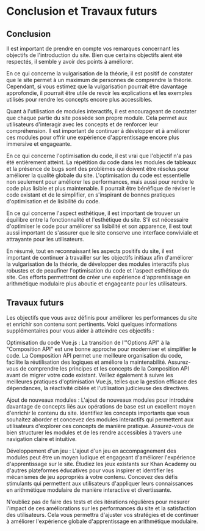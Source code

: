 # Conclusion et Travaux futurs

## Conclusion

Il est important de prendre en compte vos remarques concernant les objectifs de l'introduction du site. Bien que certains objectifs aient été respectés, il semble y avoir des points à améliorer.

En ce qui concerne la vulgarisation de la théorie, il est positif de constater que le site permet à un maximum de personnes de comprendre la théorie. Cependant, si vous estimez que la vulgarisation pourrait être davantage approfondie, il pourrait être utile de revoir les explications et les exemples utilisés pour rendre les concepts encore plus accessibles.

Quant à l'utilisation de modules interactifs, il est encourageant de constater que chaque partie du site possède son propre module. Cela permet aux utilisateurs d'interagir avec les concepts et de renforcer leur compréhension. Il est important de continuer à développer et à améliorer ces modules pour offrir une expérience d'apprentissage encore plus immersive et engageante.

En ce qui concerne l'optimisation du code, il est vrai que l'objectif n'a pas été entièrement atteint. La répétition du code dans les modules de tableaux et la présence de bugs sont des problèmes qui doivent être résolus pour améliorer la qualité globale du site. L'optimisation du code est essentielle non seulement pour améliorer les performances, mais aussi pour rendre le code plus lisible et plus maintenable. Il pourrait être bénéfique de réviser le code existant et de le simplifier, en s'inspirant de bonnes pratiques d'optimisation et de lisibilité du code.

En ce qui concerne l'aspect esthétique, il est important de trouver un équilibre entre la fonctionnalité et l'esthétique du site. S'il est nécessaire d'optimiser le code pour améliorer sa lisibilité et son apparence, il est tout aussi important de s'assurer que le site conserve une interface conviviale et attrayante pour les utilisateurs.

En résumé, tout en reconnaissant les aspects positifs du site, il est important de continuer à travailler sur les objectifs initiaux afin d'améliorer la vulgarisation de la théorie, de développer des modules interactifs plus robustes et de peaufiner l'optimisation du code et l'aspect esthétique du site. Ces efforts permettront de créer une expérience d'apprentissage en arithmétique modulaire plus aboutie et engageante pour les utilisateurs.


## Travaux futurs

Les objectifs que vous avez définis pour améliorer les performances du site et enrichir son contenu sont pertinents. Voici quelques informations supplémentaires pour vous aider à atteindre ces objectifs :

Optimisation du code Vue.js : La transition de l'"Options API" à la "Composition API" est une bonne approche pour moderniser et simplifier le code. La Composition API permet une meilleure organisation du code, facilite la réutilisation des logiques et améliore la maintenabilité. Assurez-vous de comprendre les principes et les concepts de la Composition API avant de migrer votre code existant. Veillez également à suivre les meilleures pratiques d'optimisation Vue.js, telles que la gestion efficace des dépendances, la réactivité ciblée et l'utilisation judicieuse des directives.

Ajout de nouveaux modules : L'ajout de nouveaux modules pour introduire davantage de concepts liés aux opérations de base est un excellent moyen d'enrichir le contenu du site. Identifiez les concepts importants que vous souhaitez aborder et concevez des modules interactifs qui permettent aux utilisateurs d'explorer ces concepts de manière pratique. Assurez-vous de bien structurer les modules et de les rendre accessibles à travers une navigation claire et intuitive.

Développement d'un jeu : L'ajout d'un jeu en accompagnement des modules peut être un moyen ludique et engageant d'améliorer l'expérience d'apprentissage sur le site. Étudiez les jeux existants sur Khan Academy ou d'autres plateformes éducatives pour vous inspirer et identifier les mécanismes de jeu appropriés à votre contenu. Concevez des défis stimulants qui permettent aux utilisateurs d'appliquer leurs connaissances en arithmétique modulaire de manière interactive et divertissante.

N'oubliez pas de faire des tests et des itérations régulières pour mesurer l'impact de ces améliorations sur les performances du site et la satisfaction des utilisateurs. Cela vous permettra d'ajuster vos stratégies et de continuer à améliorer l'expérience globale d'apprentissage en arithmétique modulaire.





